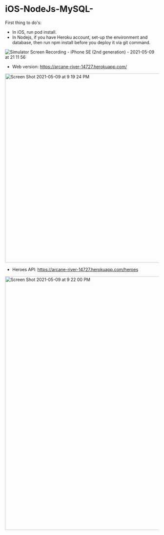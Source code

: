 # iOS-NodeJs-MySQL-

First thing to do's:
- In iOS, run pod install.
- In Nodejs, if you have Heroku account, set-up the environment and database, then run npm install before you deploy it via git command.

![Simulator Screen Recording - iPhone SE (2nd generation) - 2021-05-09 at 21 11 56](https://user-images.githubusercontent.com/83806412/117573615-82ac0400-b10b-11eb-9c32-c739587863f7.gif)

- Web version:
https://arcane-river-14727.herokuapp.com/
<img width="618" alt="Screen Shot 2021-05-09 at 9 19 24 PM" src="https://user-images.githubusercontent.com/83806412/117573758-49c05f00-b10c-11eb-8e2d-ff151571e2ca.png">

- Heroes API:
https://arcane-river-14727.herokuapp.com/heroes
<img width="829" alt="Screen Shot 2021-05-09 at 9 22 00 PM" src="https://user-images.githubusercontent.com/83806412/117573830-9e63da00-b10c-11eb-9dc0-fff7c9f6eed1.png">
